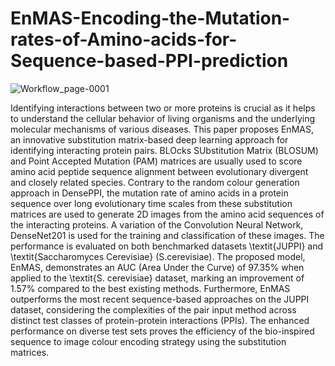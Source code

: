 # EnMAS-Encoding-the-Mutation-rates-of-Amino-acids-for-Sequence-based-PPI-prediction

![Workflow_page-0001](https://github.com/CMATERJU-BIOINFO/EnMAS-Encoding-the-Mutation-rates-of-Amino-acids-for-Sequence-based-PPI-prediction/assets/132830310/e4ec3495-a49d-47fc-b0fc-c90ba4d54764)

Identifying interactions between two or more proteins is crucial as it helps to understand the cellular behavior of living organisms and the underlying molecular mechanisms of various diseases. This paper proposes EnMAS, an innovative substitution matrix-based deep learning approach for identifying interacting protein pairs. BLOcks SUbstitution Matrix (BLOSUM) and Point Accepted Mutation (PAM) matrices are usually used to score amino acid peptide sequence alignment between evolutionary divergent and closely related species. Contrary to the random colour generation approach in DensePPI, the mutation rate of amino acids in a protein sequence over long evolutionary time scales from these substitution matrices are used to generate 2D images from the amino acid sequences of the interacting proteins. A variation of the Convolution Neural Network, DenseNet201 is used for the training and classification of these images. The performance is evaluated on both benchmarked datasets \textit{JUPPI} and \textit{Saccharomyces Cerevisiae} (S.cerevisiae). The proposed model, EnMAS, demonstrates an AUC (Area Under the Curve) of 97.35\% when applied to the \textit{S. cerevisiae} dataset, marking an improvement of 1.57\% compared to the best existing methods. Furthermore, EnMAS outperforms the most recent sequence-based approaches on the JUPPI dataset, considering the complexities of the pair input method across distinct test classes of protein-protein interactions (PPIs). The enhanced performance on diverse test sets proves the efficiency of the bio-inspired sequence to image colour encoding strategy using the substitution matrices. 
